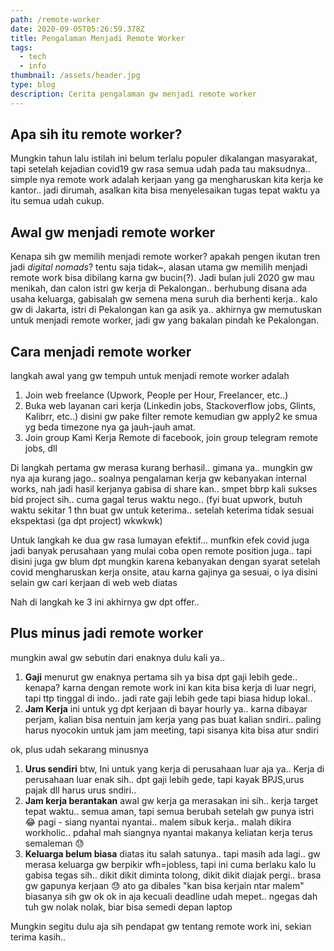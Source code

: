 ```yaml
---
path: /remote-worker
date: 2020-09-05T05:26:59.378Z
title: Pengalaman Menjadi Remote Worker
tags:
  - tech
  - info
thumbnail: /assets/header.jpg
type: blog
description: Cerita pengalaman gw menjadi remote worker
---
```


## Apa sih itu remote worker?

Mungkin tahun lalu istilah ini belum terlalu populer dikalangan masyarakat, tapi setelah kejadian covid19 gw rasa semua udah pada tau maksudnya..
simple nya remote work adalah kerjaan yang ga mengharuskan kita kerja ke kantor.. jadi dirumah, asalkan kita bisa menyelesaikan tugas tepat waktu ya itu semua udah cukup.

## Awal gw menjadi remote worker

Kenapa sih gw memilih menjadi remote worker? apakah pengen ikutan tren jadi _digital nomads_?
tentu saja tidak~, alasan utama gw memilih menjadi remote work bisa dibilang karna gw bucin(?). Jadi bulan juli 2020 gw mau menikah, dan calon istri gw kerja di Pekalongan.. berhubung disana ada usaha keluarga, gabisalah gw semena mena suruh dia berhenti kerja.. kalo gw di Jakarta, istri di Pekalongan kan ga asik ya.. akhirnya gw memutuskan untuk menjadi remote worker, jadi gw yang bakalan pindah ke Pekalongan.

## Cara menjadi remote worker

langkah awal yang gw tempuh untuk menjadi remote worker adalah

1. Join web freelance (Upwork, People per Hour, Freelancer, etc..)
2. Buka web layanan cari kerja (Linkedin jobs, Stackoverflow jobs, Glints, Kalibrr, etc..)
   disini gw pake filter remote kemudian gw apply2 ke smua yg beda timezone nya ga jauh-jauh amat.
3. Join group Kami Kerja Remote di facebook, join group telegram remote jobs, dll

Di langkah pertama gw merasa kurang berhasil.. gimana ya.. mungkin gw nya aja kurang jago.. soalnya pengalaman kerja gw kebanyakan internal works, nah jadi hasil kerjanya gabisa di share kan.. smpet bbrp kali sukses bid project sih.. cuma gagal terus waktu nego.. (fyi buat upwork, butuh waktu sekitar 1 thn buat gw untuk keterima.. setelah keterima tidak sesuai ekspektasi (ga dpt project) wkwkwk)

Untuk langkah ke dua gw rasa lumayan efektif... munfkin efek covid juga jadi banyak perusahaan yang mulai coba open remote position juga..
tapi disini juga gw blum dpt mungkin karena kebanyakan dengan syarat setelah covid mengharuskan kerja onsite, atau karna gajinya ga sesuai, o iya disini selain gw cari kerjaan di web web diatas

Nah di langkah ke 3 ini akhirnya gw dpt offer..

## Plus minus jadi remote worker

mungkin awal gw sebutin dari enaknya dulu kali ya..

1. **Gaji**
   menurut gw enaknya pertama sih ya bisa dpt gaji lebih gede.. kenapa? karna dengan remote work ini kan kita bisa kerja di luar negri, tapi ttp tinggal di indo.. jadi rate gaji lebih gede tapi biasa hidup lokal..
2. **Jam Kerja**
   ini untuk yg dpt kerjaan di bayar hourly ya.. karna dibayar perjam, kalian bisa nentuin jam kerja yang pas buat kalian sndiri.. paling harus nyocokin untuk jam jam meeting, tapi sisanya kita bisa atur sndiri

ok, plus udah sekarang minusnya

1. **Urus sendiri**
   btw, Ini untuk yang kerja di perusahaan luar aja ya..
   Kerja di perusahaan luar enak sih.. dpt gaji lebih gede, tapi kayak BPJS,urus pajak dll harus urus sndiri..
2. **Jam kerja berantakan**
   awal gw kerja ga merasakan ini sih.. kerja target tepat waktu.. semua aman, tapi semua berubah setelah gw punya istri 😂
   pagi - siang nyantai nyantai.. malem sibuk kerja.. malah dikira workholic.. pdahal mah siangnya nyantai makanya keliatan kerja terus semaleman 😓
3. **Keluarga belum biasa**
   diatas itu salah satunya.. tapi masih ada lagi.. gw merasa keluarga gw berpikir wfh=jobless, tapi ini cuma berlaku kalo lu gabisa tegas sih.. dikit dikit diminta tolong, dikit dikit diajak pergi.. brasa gw gapunya kerjaan 😓 ato ga dibales "kan bisa kerjain ntar malem"
   biasanya sih gw ok ok in aja kecuali deadline udah mepet.. ngegas dah tuh gw nolak nolak, biar bisa semedi depan laptop

Mungkin segitu dulu aja sih pendapat gw tentang remote work ini, sekian terima kasih..
